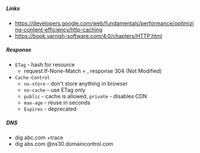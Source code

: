 ##### Links
- <https://developers.google.com/web/fundamentals/performance/optimizing-content-efficiency/http-caching>
- <https://book.varnish-software.com/4.0/chapters/HTTP.html>

##### Response
- `ETag` - hash for resource
    - request If-None-Match = <ETag>,  response 304 (Not Modified)
- `Cache-Control` 
    - `no-store` - don't store anything in browser
    - `no-cache` - use ETag only
    - `public` - cache is allowed, `private` - disables CDN
    - `max-age` - reuse in seconds
    - `Expires` - deprecated

##### DNS
- dig abc.com +trace
- dig abs.com @ns30.domaincontrol.com
